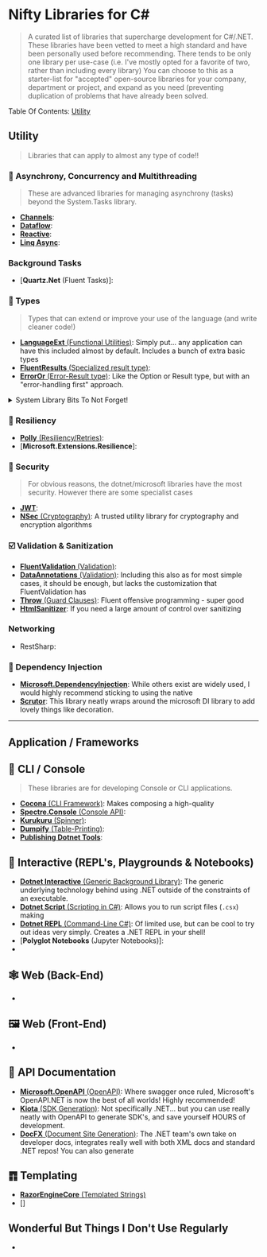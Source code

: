 # Nifty Libraries for C#

> A curated list of libraries that supercharge development for C#/.NET. These libraries have been vetted to meet a high standard and have been personally used before recommending. There tends to be only one library per use-case (i.e. I've mostly opted for a favorite of two, rather than including every library)
> You can choose to this as a starter-list for "accepted" open-source libraries for your company, department or project, and expand as you need (preventing duplication of problems that have already been solved.

Table Of Contents:
[Utility](#Utility)

## Utility

> Libraries that can apply to almost any type of code!!

### 🎏 Asynchrony, Concurrency and Multithreading

> These are advanced libraries for managing asynchrony (tasks) beyond the System.Tasks library.

- [**Channels**]():
- [**Dataflow**]():
- [**Reactive**]():
- [**Linq Async**]():

### Background Tasks

- [**Quartz.Net** (Fluent Tasks)]: 

### 🧰 Types

> Types that can extend or improve your use of the language (and write cleaner code!)

- [**LanguageExt** (Functional Utilities)](https://github.com/louthy/language-ext): Simply put... any application can have this included almost by default. Includes a bunch of extra basic types
- [**FluentResults** (Specialized result type)](https://github.com/altmann/FluentResults): 
- [**ErrorOr** (Error-Result type)](https://github.com/amantinband/error-or): Like the Option or Result type, but with an "error-handling first" approach.

<details>
  <summary> System Library Bits To Not Forget!</summary>
</details>

### 💪 Resiliency

- [**Polly** (Resiliency/Retries)](https://github.com/App-vNext/Polly):
- [**Microsoft.Extensions.Resilience**]:

### 🔐 Security

> For obvious reasons, the dotnet/microsoft libraries have the most security. However there are some specialist cases

- [**JWT**](https://github.com/jwt-dotnet/jwt):
- [**NSec** (Cryptography)](https://github.com/ektrah/nsec): A trusted utility library for cryptography and encryption algorithms

### ☑️ Validation & Sanitization
- [**FluentValidation** (Validation)](https://github.com/FluentValidation/FluentValidation):
- [**DataAnnotations** (Validation)](https://learn.microsoft.com/en-us/dotnet/api/system.componentmodel.dataannotations?view=net-9.0): Including this also as for most simple cases, it should be enough, but lacks the customization that FluentValidation has
- [**Throw** (Guard Clauses)](https://github.com/amantinband/throw): Fluent offensive programming - super good 
- [**HtmlSanitizer**](https://github.com/mganss/HtmlSanitizer): If you need a large amount of control over sanitizing

### Networking

- RestSharp:



### 💉 Dependency Injection

- [**Microsoft.DependencyInjection**](): While others exist are widely used, I would highly recommend sticking to using the native
- [**Scrutor**](https://github.com/khellang/Scrutor): This library neatly wraps around the microsoft DI library to add lovely things like decoration.


---

## Application / Frameworks

## 💾 CLI / Console

> These libraries are for developing Console or CLI applications.

- [**Cocona** (CLI Framework)](https://github.com/mayuki/Cocona): Makes composing a high-quality 
- [**Spectre.Console** (Console API)](https://spectreconsole.net/):
- [**Kurukuru** (Spinner)]():
- [**Dumpify** (Table-Printing)]():
- [**Publishing Dotnet Tools**]():

## 🫵 Interactive (REPL's, Playgrounds & Notebooks)
- [**Dotnet Interactive** (Generic Background Library)](https://github.com/dotnet/interactive): The generic underlying technology behind using .NET outside of the constraints of an executable.
- [**Dotnet Script** (Scripting in C#)](https://github.com/dotnet-script/dotnet-script): Allows you to run script files (`.csx`) making 
- [**Dotnet REPL** (Command-Line C#)](https://github.com/jonsequitur/dotnet-repl): Of limited use, but can be cool to try out ideas very simply. Creates a .NET REPL in your shell!
- [**Polyglot Notebooks** (Jupyter Notebooks)]:
- 

## 🕸 Web (Back-End)
- 

## 🖼 Web (Front-End)
- 

## 📜 API Documentation
- [**Microsoft.OpenAPI** (OpenAPI)](https://github.com/Microsoft/OpenAPI.NET): Where swagger once ruled, Microsoft's OpenAPI.NET is now the best of all worlds! Highly recommended!
- [**Kiota** (SDK Generation)](https://github.com/microsoft/kiota): Not specifically .NET... but you can use really neatly with OpenAPI to generate SDK's, and save yourself HOURS of development.
- [**DocFX** (Document Site Generation)](https://github.com/dotnet/docfx): The .NET team's own take on developer docs, integrates really well with both XML docs and standard .NET repos! You can also generate


## ䷓ Templating
- [**RazorEngineCore** (Templated Strings)](https://github.com/adoconnection/RazorEngineCore)
- []

## Wonderful But Things I Don't Use Regularly
- 
